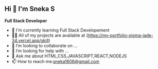 ## Hi 👋 I'm Sneka S
**Full Stack Developer**
- 🌱 I'm currently learning Full Stack Developement
- 👨‍💻 All of my projects are available at (https://my-portfolio-sigma-jade-34.vercel.app/skill)
- 👯 I’m looking to collaborate on ...
- 🤔 I’m looking for help with ...
- 💬 Ask me about HTML,CSS,JAVASCRIPT,REACT,NODEJS
- 📫 How to reach me:sneka1606@gmail.com

